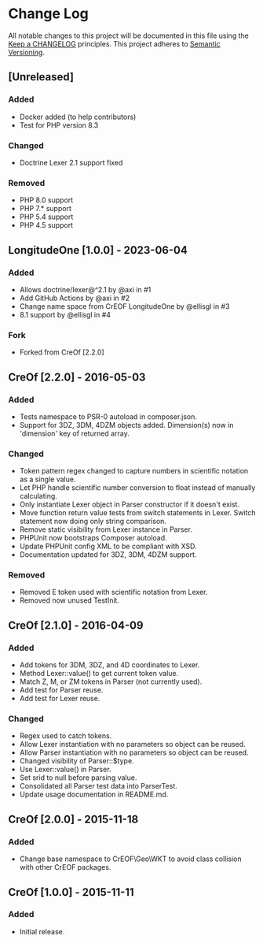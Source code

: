 # Change Log
All notable changes to this project will be documented in this file using the [Keep a CHANGELOG](http://keepachangelog.com/) principles.
This project adheres to [Semantic Versioning](http://semver.org/).

## [Unreleased]
### Added
- Docker added (to help contributors)
- Test for PHP version 8.3
### Changed
- Doctrine Lexer 2.1 support fixed
### Removed
- PHP 8.0 support
- PHP 7.* support
- PHP 5.4 support
- PHP 4.5 support

## LongitudeOne [1.0.0] - 2023-06-04
### Added
- Allows doctrine/lexer@^2.1 by @axi in #1
- Add GitHub Actions by @axi in #2
- Change name space from CrEOF LongitudeOne by @ellisgl in #3
- 8.1 support by @ellisgl in #4
### Fork
- Forked from CreOf [2.2.0]

## CreOf [2.2.0] - 2016-05-03
### Added
- Tests namespace to PSR-0 autoload in composer.json.
- Support for 3DZ, 3DM, 4DZM objects added. Dimension(s) now in 'dimension' key of returned array.

### Changed
- Token pattern regex changed to capture numbers in scientific notation as a single value.
- Let PHP handle scientific number conversion to float instead of manually calculating.
- Only instantiate Lexer object in Parser constructor if it doesn't exist.
- Move function return value tests from switch statements in Lexer. Switch statement now doing only string comparison.
- Remove static visibility from Lexer instance in Parser.
- PHPUnit now bootstraps Composer autoload.
- Update PHPUnit config XML to be compliant with XSD.
- Documentation updated for 3DZ, 3DM, 4DZM support.

### Removed
- Removed E token used with scientific notation from Lexer.
- Removed now unused TestInit.

## CreOf [2.1.0] - 2016-04-09
### Added
- Add tokens for 3DM, 3DZ, and 4D coordinates to Lexer.
- Method Lexer::value() to get current token value.
- Match Z, M, or ZM tokens in Parser (not currently used).
- Add test for Parser reuse.
- Add test for Lexer reuse.

### Changed
- Regex used to catch tokens.
- Allow Lexer instantiation with no parameters so object can be reused.
- Allow Parser instantiation with no parameters so object can be reused.
- Changed visibility of Parser::$type.
- Use Lexer::value() in Parser.
- Set srid to null before parsing value.
- Consolidated all Parser test data into ParserTest.
- Update usage documentation in README.md.

## CreOf [2.0.0] - 2015-11-18
### Added
- Change base namespace to CrEOF\Geo\WKT to avoid class collision with other CrEOF packages.

## CreOf [1.0.0] - 2015-11-11
### Added
- Initial release.
